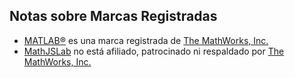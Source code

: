 ## Notas sobre Marcas Registradas

- [MATLAB&reg;](https://www.mathworks.com/products/matlab.html) es una marca registrada de [The MathWorks, Inc.](https://www.mathworks.com/)
- [MathJSLab](https://mathjslab.com/) no está afiliado, patrocinado ni respaldado por [The MathWorks, Inc.](https://www.mathworks.com/)
